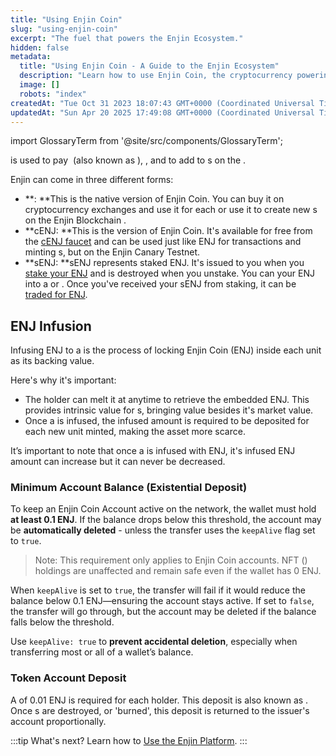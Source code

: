 ```yaml
---
title: "Using Enjin Coin"
slug: "using-enjin-coin"
excerpt: "The fuel that powers the Enjin Ecosystem."
hidden: false
metadata: 
  title: "Using Enjin Coin - A Guide to the Enjin Ecosystem"
  description: "Learn how to use Enjin Coin, the cryptocurrency powering the Enjin ecosystem, for creating, managing, and integrating blockchain-based assets in games and apps."
  image: []
  robots: "index"
createdAt: "Tue Oct 31 2023 18:07:43 GMT+0000 (Coordinated Universal Time)"
updatedAt: "Sun Apr 20 2025 17:49:08 GMT+0000 (Coordinated Universal Time)"
---
```


import GlossaryTerm from '@site/src/components/GlossaryTerm';

<GlossaryTerm id="enjin_coin" /> is used to pay <GlossaryTerm id="transaction_fees" />  (also known as <GlossaryTerm id="gas" />), <GlossaryTerm id="storage_deposit" />, and to add <GlossaryTerm id="enj_infusion" /> to <GlossaryTerm id="multitoken" />s on the <GlossaryTerm id="enjin_blockchain" />.

Enjin <GlossaryTerm id="coin" /> can come in three different forms:

- **<GlossaryTerm id="enj" />: **This is the native version of Enjin Coin. You can buy it on cryptocurrency exchanges and use it for each <GlossaryTerm id="blockchain" /> <GlossaryTerm id="transaction" /> or use it to create new <GlossaryTerm id="multitoken" />s on the Enjin Blockchain <GlossaryTerm id="mainnet" />.
- **cENJ: **This is the <GlossaryTerm id="testnet" /> version of Enjin Coin. It's available for free from the [cENJ faucet](https://faucet.canary.enjin.io/) and can be used just like ENJ for transactions and minting <GlossaryTerm id="multitoken" />s, but on the Enjin Canary Testnet.
- **sENJ: **sENJ represents staked ENJ. It's issued to you when you [stake your ENJ](doc:joining-nomination-pools) and is destroyed when you unstake. You can <GlossaryTerm id="stake" /> your ENJ into a <GlossaryTerm id="validator" /> or <GlossaryTerm id="collator" />. Once you've received your sENJ from staking, it can be [traded for ENJ](doc:stake-exchange-pallet).

## ENJ Infusion

Infusing ENJ to a <GlossaryTerm id="multitoken" /> is the process of locking Enjin Coin (ENJ) inside each <GlossaryTerm id="multitoken" /> unit as its backing value.

Here's why it's important:

- The <GlossaryTerm id="multitoken" /> holder can melt it at anytime to retrieve the embedded ENJ. This provides intrinsic value for <GlossaryTerm id="multitoken" />s, bringing value besides it's market value.
- Once a<GlossaryTerm id="multitoken" /> is infused, the infused amount is required to be deposited for each new unit minted, making the asset more scarce.

It’s important to note that once a <GlossaryTerm id="multitoken" /> is infused with ENJ, it's infused ENJ amount can increase but it can never be decreased.

### Minimum Account Balance (Existential Deposit)

To keep an Enjin Coin Account active on the network, the wallet must hold **at least 0.1 ENJ**. If the balance drops below this threshold, the account may be **automatically deleted** - unless the transfer uses the `keepAlive` flag set to `true`.

> Note: This requirement only applies to Enjin Coin accounts. NFT (<GlossaryTerm id="multitoken" />) holdings are unaffected and remain safe even if the wallet has 0 ENJ.

When `keepAlive` is set to `true`, the transfer will fail if it would reduce the balance below 0.1 ENJ—ensuring the account stays active. If set to `false`, the transfer will go through, but the account may be deleted if the balance falls below the threshold.

Use `keepAlive: true` to **prevent accidental deletion**, especially when transferring most or all of a wallet’s balance.

### Token Account Deposit

A <GlossaryTerm id="storage_deposit" /> of 0.01 ENJ is required for each <GlossaryTerm id="multitoken" /> holder.
This deposit is also known as <GlossaryTerm id="token_account_deposit" />.
Once <GlossaryTerm id="multitoken" />s are destroyed, or 'burned', this deposit is returned to the issuer's account proportionally.

:::tip What's next?
Learn how to [Use the Enjin Platform](./using-the-enjin-platform.md).
:::
